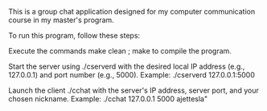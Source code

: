 This is a group chat application designed for my computer communication course in my master's program.

To run this program, follow these steps:

Execute the commands make clean ; make to compile the program.

Start the server using ./cserverd with the desired local IP address (e.g., 127.0.0.1) and port number (e.g., 5000). Example: ./cserverd 127.0.0.1:5000

Launch the client ./cchat with the server's IP address, server port, and your chosen nickname. Example: ./cchat 127.0.0.1 5000 ajettesla"
